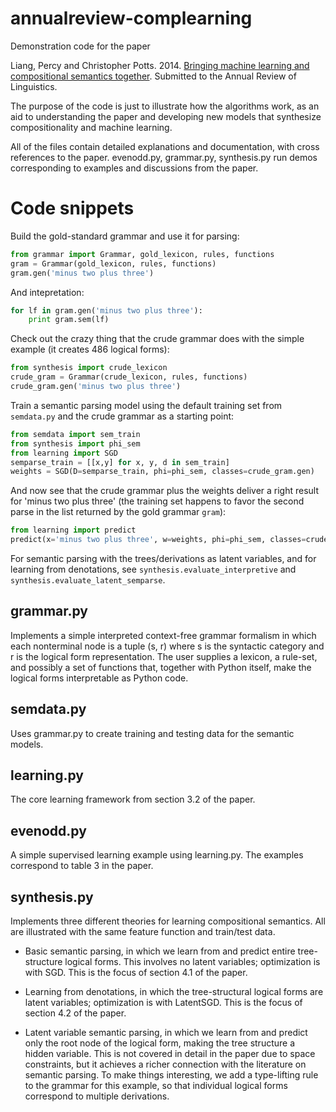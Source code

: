 annualreview-complearning
=========================

Demonstration code for the paper

Liang, Percy and Christopher Potts. 2014. [Bringing machine learning
and compositional semantics together](http://www.stanford.edu/~cgpotts/manuscripts/liang-potts-semantics.pdf). 
Submitted to the Annual Review of Linguistics.

The purpose of the code is just to illustrate how the algorithms work,
as an aid to understanding the paper and developing new models
that synthesize compositionality and machine learning.

All of the files contain detailed explanations and documentation, with
cross references to the paper. evenodd.py, grammar.py, synthesis.py
run demos corresponding to examples and discussions from the paper.

# Code snippets

Build the gold-standard grammar and use it for parsing:

```python
from grammar import Grammar, gold_lexicon, rules, functions
gram = Grammar(gold_lexicon, rules, functions)
gram.gen('minus two plus three')
```

And intepretation:

```python
for lf in gram.gen('minus two plus three'):
    print gram.sem(lf)
```

Check out the crazy thing that the crude grammar does with the simple
example (it creates 486 logical forms):

```python
from synthesis import crude_lexicon
crude_gram = Grammar(crude_lexicon, rules, functions)
crude_gram.gen('minus two plus three')
```

Train a semantic parsing model using the default training set from `semdata.py`
and the crude grammar as a starting point:

```python
from semdata import sem_train
from synthesis import phi_sem
from learning import SGD
semparse_train = [[x,y] for x, y, d in sem_train]
weights = SGD(D=semparse_train, phi=phi_sem, classes=crude_gram.gen)
```

And now see that the crude grammar plus the weights deliver a right
result for 'minus two plus three' (the training set happens to favor
the second parse in the list returned by the gold grammar `gram`):

```python
from learning import predict
predict(x='minus two plus three', w=weights, phi=phi_sem, classes=crude_gram.gen)
```

For semantic parsing with the trees/derivations as latent variables,
and for learning from denotations, see `synthesis.evaluate_interpretive` and
`synthesis.evaluate_latent_semparse`.


## grammar.py 

Implements a simple interpreted context-free grammar formalism in
which each nonterminal node is a tuple (s, r) where s is the syntactic
category and r is the logical form representation. The user supplies a
lexicon, a rule-set, and possibly a set of functions that, together
with Python itself, make the logical forms interpretable as Python
code.

## semdata.py

Uses grammar.py to create training and testing data for the semantic
models.

## learning.py

The core learning framework from section 3.2 of the paper.

## evenodd.py

A simple supervised learning example using learning.py. The examples
correspond to table 3 in the paper.

## synthesis.py

Implements three different theories for learning compositional
semantics. All are illustrated with the same feature function and
train/test data.

* Basic semantic parsing, in which we learn from and predict entire
tree-structure logical forms.  This involves no latent variables;
optimization is with SGD. This is the focus of section 4.1 of the
paper.

* Learning from denotations, in which the tree-structural logical
forms are latent variables; optimization is with LatentSGD. This
is the focus of section 4.2 of the paper.

* Latent variable semantic parsing, in which we learn from and predict
only the root node of the logical form, making the tree structure a
hidden variable. This is not covered in detail in the paper due to
space constraints, but it achieves a richer connection with the
literature on semantic parsing.  To make things interesting, we add a
type-lifting rule to the grammar for this example, so that individual
logical forms correspond to multiple derivations.


